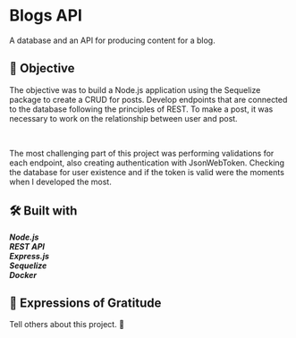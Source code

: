 <h1>Blogs API</h1>
<p>A database and an API for producing content for a blog.</p>

<h2>🚀 Objective</h2>
<p>The objective was to build a Node.js application using the Sequelize package to create a CRUD for posts. Develop endpoints that are connected to the database following the principles of REST. To make a post, it was necessary to work on the relationship between user and post.</p><br>
<p>The most challenging part of this project was performing validations for each endpoint, also creating authentication with JsonWebToken. Checking the database for user existence and if the token is valid were the moments when I developed the most.</p>


<h2>🛠️ Built with</h2>
<span><strong><em>Node.js</em></strong></span><br>
<span><strong><em>REST API</em></strong></span><br>
<span><strong><em>Express.js</em></strong></span><br>
<span><strong><em>Sequelize</em></strong></span><br>
<span><strong><em>Docker</em></strong></span><br>

<h2>🎁 Expressions of Gratitude</h2>
<p>Tell others about this project. 📢</p>

